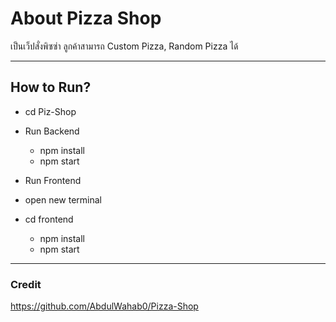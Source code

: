 # About Pizza Shop
เป็นเว็ปสั่งพิซซ่า ลูกค้าสามารถ Custom Pizza, Random Pizza ได้

-----------------------------------------------------------
## How to Run?
* cd Piz-Shop 
* Run Backend
  * npm install
  * npm start
  
* Run Frontend
* open new terminal
* cd frontend
  * npm install
  * npm start
  
-----------------------------------------------------------
### Credit 
https://github.com/AbdulWahab0/Pizza-Shop
